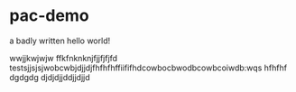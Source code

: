 # pac-demo

a badly written hello world!

wwjjkwjwjw
ffkfnknknjfjjfjfjfd
testsjjsjsjwobcwbjdjjdjfhfhfhffiififhdcowbocbwodbcowbcoiwdb:wqs
hfhfhf
dgdgdg
djdjdjjddjjdjjd
